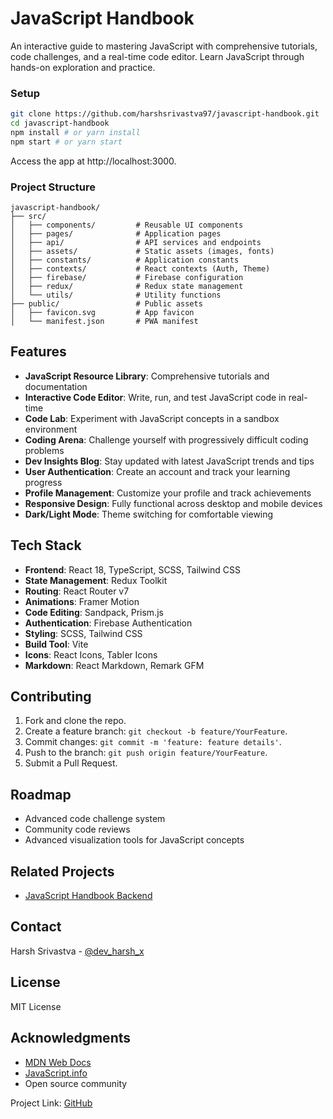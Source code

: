 # JavaScript Handbook

An interactive guide to mastering JavaScript with comprehensive tutorials, code challenges, and a real-time code editor. Learn JavaScript through hands-on exploration and practice.

### Setup

```bash
git clone https://github.com/harshsrivastva97/javascript-handbook.git
cd javascript-handbook
npm install # or yarn install
npm start # or yarn start
```

Access the app at http://localhost:3000.

### Project Structure

```
javascript-handbook/
├── src/
│   ├── components/         # Reusable UI components
│   ├── pages/              # Application pages
│   ├── api/                # API services and endpoints
│   ├── assets/             # Static assets (images, fonts)
│   ├── constants/          # Application constants
│   ├── contexts/           # React contexts (Auth, Theme)
│   ├── firebase/           # Firebase configuration
│   ├── redux/              # Redux state management
│   └── utils/              # Utility functions
├── public/                 # Public assets
│   ├── favicon.svg         # App favicon
│   └── manifest.json       # PWA manifest
```

## Features

- **JavaScript Resource Library**: Comprehensive tutorials and documentation
- **Interactive Code Editor**: Write, run, and test JavaScript code in real-time
- **Code Lab**: Experiment with JavaScript concepts in a sandbox environment
- **Coding Arena**: Challenge yourself with progressively difficult coding problems
- **Dev Insights Blog**: Stay updated with latest JavaScript trends and tips
- **User Authentication**: Create an account and track your learning progress
- **Profile Management**: Customize your profile and track achievements
- **Responsive Design**: Fully functional across desktop and mobile devices
- **Dark/Light Mode**: Theme switching for comfortable viewing

## Tech Stack

- **Frontend**: React 18, TypeScript, SCSS, Tailwind CSS
- **State Management**: Redux Toolkit
- **Routing**: React Router v7
- **Animations**: Framer Motion
- **Code Editing**: Sandpack, Prism.js
- **Authentication**: Firebase Authentication
- **Styling**: SCSS, Tailwind CSS
- **Build Tool**: Vite
- **Icons**: React Icons, Tabler Icons
- **Markdown**: React Markdown, Remark GFM

## Contributing

1. Fork and clone the repo.
2. Create a feature branch: `git checkout -b feature/YourFeature`.
3. Commit changes: `git commit -m 'feature: feature details'`.
4. Push to the branch: `git push origin feature/YourFeature`.
5. Submit a Pull Request.

## Roadmap

- Advanced code challenge system
- Community code reviews
- Advanced visualization tools for JavaScript concepts
## Related Projects

- [JavaScript Handbook Backend](https://github.com/harshsrivastva97/javascript-handbook-be)

## Contact

Harsh Srivastva - [@dev_harsh_x](https://x.com/dev_harsh_x)

## License

MIT License

## Acknowledgments

- [MDN Web Docs](https://developer.mozilla.org/)
- [JavaScript.info](https://javascript.info/)
- Open source community

Project Link: [GitHub](https://github.com/harshsrivastva97/javascript-handbook)
